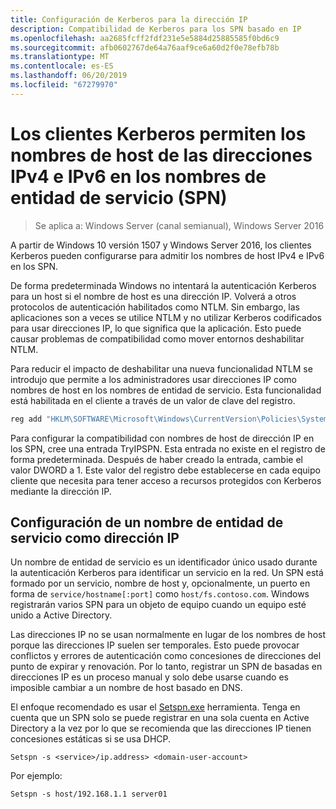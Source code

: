```yaml
---
title: Configuración de Kerberos para la dirección IP
description: Compatibilidad de Kerberos para los SPN basado en IP
ms.openlocfilehash: aa2685fcff2fdf231e5e5884d25885585f0bd6c9
ms.sourcegitcommit: afb0602767de64a76aaf9ce6a60d2f0e78efb78b
ms.translationtype: MT
ms.contentlocale: es-ES
ms.lasthandoff: 06/20/2019
ms.locfileid: "67279970"
---
```

# <a name="kerberos-clients-allow-ipv4-and-ipv6-address-hostnames-in-service-principal-names-spns"></a>Los clientes Kerberos permiten los nombres de host de las direcciones IPv4 e IPv6 en los nombres de entidad de servicio (SPN)

>Se aplica a: Windows Server (canal semianual), Windows Server 2016

A partir de Windows 10 versión 1507 y Windows Server 2016, los clientes Kerberos pueden configurarse para admitir los nombres de host IPv4 e IPv6 en los SPN.

De forma predeterminada Windows no intentará la autenticación Kerberos para un host si el nombre de host es una dirección IP. Volverá a otros protocolos de autenticación habilitados como NTLM. Sin embargo, las aplicaciones son a veces se utilice NTLM y no utilizar Kerberos codificados para usar direcciones IP, lo que significa que la aplicación. Esto puede causar problemas de compatibilidad como mover entornos deshabilitar NTLM.

Para reducir el impacto de deshabilitar una nueva funcionalidad NTLM se introdujo que permite a los administradores usar direcciones IP como nombres de host en los nombres de entidad de servicio. Esta funcionalidad está habilitada en el cliente a través de un valor de clave del registro.

```cmd
reg add "HKLM\SOFTWARE\Microsoft\Windows\CurrentVersion\Policies\System\Kerberos\Parameters" /v TryIPSPN /t REG_DWORD /d 1 /f
```

Para configurar la compatibilidad con nombres de host de dirección IP en los SPN, cree una entrada TryIPSPN. Esta entrada no existe en el registro de forma predeterminada. Después de haber creado la entrada, cambie el valor DWORD a 1. Este valor del registro debe establecerse en cada equipo cliente que necesita para tener acceso a recursos protegidos con Kerberos mediante la dirección IP.

## <a name="configuring-a-service-principal-name-as-ip-address"></a>Configuración de un nombre de entidad de servicio como dirección IP

Un nombre de entidad de servicio es un identificador único usado durante la autenticación Kerberos para identificar un servicio en la red. Un SPN está formado por un servicio, nombre de host y, opcionalmente, un puerto en forma de `service/hostname[:port]` como `host/fs.contoso.com`. Windows registrarán varios SPN para un objeto de equipo cuando un equipo esté unido a Active Directory.

Las direcciones IP no se usan normalmente en lugar de los nombres de host porque las direcciones IP suelen ser temporales. Esto puede provocar conflictos y errores de autenticación como concesiones de direcciones del punto de expirar y renovación. Por lo tanto, registrar un SPN de basadas en direcciones IP es un proceso manual y solo debe usarse cuando es imposible cambiar a un nombre de host basado en DNS.

El enfoque recomendado es usar el [Setspn.exe](https://docs.microsoft.com/previous-versions/windows/it-pro/windows-server-2012-R2-and-2012/cc731241(v=ws.11)) herramienta. Tenga en cuenta que un SPN solo se puede registrar en una sola cuenta en Active Directory a la vez por lo que se recomienda que las direcciones IP tienen concesiones estáticas si se usa DHCP.

```
Setspn -s <service>/ip.address> <domain-user-account>  
```

Por ejemplo:

```
Setspn -s host/192.168.1.1 server01
```
